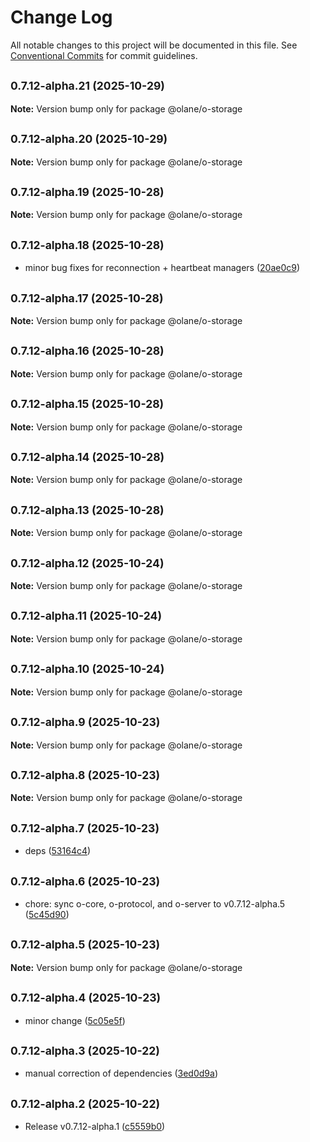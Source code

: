 # Change Log

All notable changes to this project will be documented in this file.
See [Conventional Commits](https://conventionalcommits.org) for commit guidelines.

## <small>0.7.12-alpha.21 (2025-10-29)</small>

**Note:** Version bump only for package @olane/o-storage

## <small>0.7.12-alpha.20 (2025-10-29)</small>

**Note:** Version bump only for package @olane/o-storage

## <small>0.7.12-alpha.19 (2025-10-28)</small>

**Note:** Version bump only for package @olane/o-storage

## <small>0.7.12-alpha.18 (2025-10-28)</small>

- minor bug fixes for reconnection + heartbeat managers ([20ae0c9](https://github.com/olane-labs/olane/commit/20ae0c9))

## <small>0.7.12-alpha.17 (2025-10-28)</small>

**Note:** Version bump only for package @olane/o-storage

## <small>0.7.12-alpha.16 (2025-10-28)</small>

**Note:** Version bump only for package @olane/o-storage

## <small>0.7.12-alpha.15 (2025-10-28)</small>

**Note:** Version bump only for package @olane/o-storage

## <small>0.7.12-alpha.14 (2025-10-28)</small>

**Note:** Version bump only for package @olane/o-storage

## <small>0.7.12-alpha.13 (2025-10-28)</small>

**Note:** Version bump only for package @olane/o-storage

## <small>0.7.12-alpha.12 (2025-10-24)</small>

**Note:** Version bump only for package @olane/o-storage

## <small>0.7.12-alpha.11 (2025-10-24)</small>

**Note:** Version bump only for package @olane/o-storage

## <small>0.7.12-alpha.10 (2025-10-24)</small>

**Note:** Version bump only for package @olane/o-storage

## <small>0.7.12-alpha.9 (2025-10-23)</small>

**Note:** Version bump only for package @olane/o-storage

## <small>0.7.12-alpha.8 (2025-10-23)</small>

**Note:** Version bump only for package @olane/o-storage

## <small>0.7.12-alpha.7 (2025-10-23)</small>

- deps ([53164c4](https://github.com/olane-labs/olane/commit/53164c4))

## <small>0.7.12-alpha.6 (2025-10-23)</small>

- chore: sync o-core, o-protocol, and o-server to v0.7.12-alpha.5 ([5c45d90](https://github.com/olane-labs/olane/commit/5c45d90))

## <small>0.7.12-alpha.5 (2025-10-23)</small>

**Note:** Version bump only for package @olane/o-storage

## <small>0.7.12-alpha.4 (2025-10-23)</small>

- minor change ([5c05e5f](https://github.com/olane-labs/olane/commit/5c05e5f))

## <small>0.7.12-alpha.3 (2025-10-22)</small>

- manual correction of dependencies ([3ed0d9a](https://github.com/olane-labs/olane/commit/3ed0d9a))

## <small>0.7.12-alpha.2 (2025-10-22)</small>

- Release v0.7.12-alpha.1 ([c5559b0](https://github.com/olane-labs/olane/commit/c5559b0))
